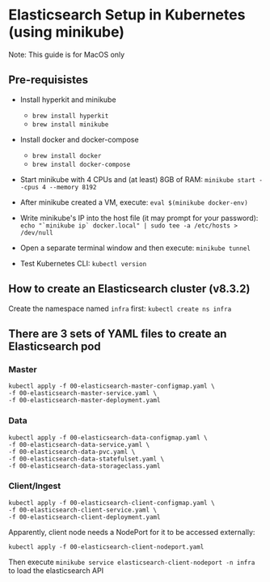 # Elasticsearch Setup in Kubernetes (using minikube)

Note: This guide is for MacOS only

## Pre-requisistes

* Install hyperkit and minikube
  - `brew install hyperkit`
  - `brew install minikube`

* Install docker and docker-compose
  - `brew install docker`
  - `brew install docker-compose`

* Start minikube with 4 CPUs and (at least) 8GB of RAM: `minikube start --cpus 4 --memory 8192`

* After minikube created a VM, execute: `eval $(minikube docker-env)`

* Write minikube's IP into the host file (it may prompt for your password): ```echo "`minikube ip` docker.local" | sudo tee -a /etc/hosts > /dev/null```

* Open a separate terminal window and then execute: `minikube tunnel`

* Test Kubernetes CLI: `kubectl version`

## How to create an Elasticsearch cluster (v8.3.2)

Create the namespace named `infra` first: `kubectl create ns infra`

## There are 3 sets of YAML files to create an Elasticsearch pod

### Master

```
kubectl apply -f 00-elasticsearch-master-configmap.yaml \
-f 00-elasticsearch-master-service.yaml \
-f 00-elasticsearch-master-deployment.yaml
```

### Data

```
kubectl apply -f 00-elasticsearch-data-configmap.yaml \
-f 00-elasticsearch-data-service.yaml \
-f 00-elasticsearch-data-pvc.yaml \
-f 00-elasticsearch-data-statefulset.yaml \
-f 00-elasticsearch-data-storageclass.yaml 
```


### Client/Ingest

```
kubectl apply -f 00-elasticsearch-client-configmap.yaml \
-f 00-elasticsearch-client-service.yaml \
-f 00-elasticsearch-client-deployment.yaml
```

Apparently, client node needs a NodePort for it to be accessed externally:

```
kubectl apply -f 00-elasticsearch-client-nodeport.yaml
```

Then execute `minikube service elasticsearch-client-nodeport -n infra` to load the elasticsearch API